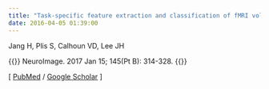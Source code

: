 ```yaml
---
title: "Task-specific feature extraction and classification of fMRI volumes using a deep neural network initialized with a deep belief network: Evaluation using sensorimotor tasks"
date: 2016-04-05 01:39:00
---
```


Jang H, Plis S, Calhoun VD, Lee JH 

{{<format bright-green>}}
NeuroImage. 2017 Jan 15; 145(Pt B): 314-328.
{{</format>}}

[ [PubMed](http://www.ncbi.nlm.nih.gov/pubmed/?term=Task-specific+feature+extraction+and+classification+of+fMRI+volumes+using+a+deep+neural+network+initialized+with+a+deep+belief+network%3A+Evaluation+using+sensorimotor+tasks) / [Google Scholar](https://scholar.google.co.kr/scholar?hl=en&q=Task-specific+feature+extraction+and+classification+of+fMRI+volumes+using+a+deep+neural+network+initialized+with+a+deep+belief+network%3A+Evaluation+using+sensorimotor+tasks&btnG=&as_sdt=1%2C5&as_sdtp=) ]

